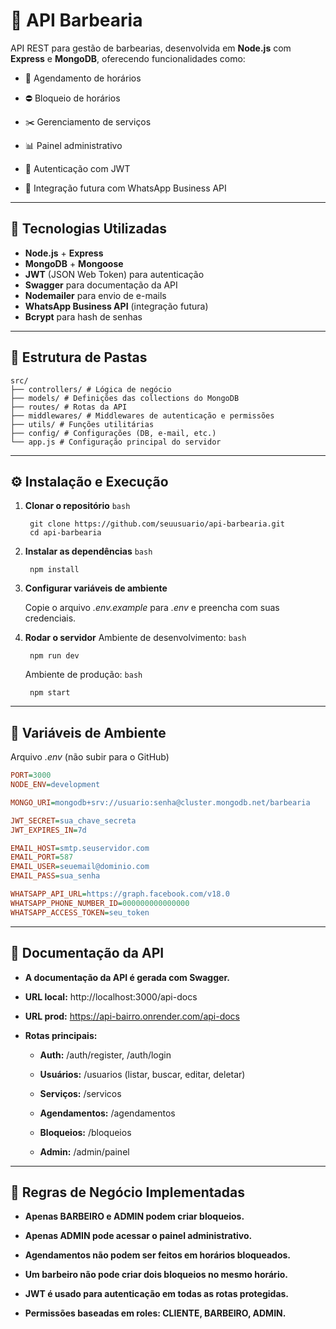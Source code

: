 # 💈 API Barbearia

API REST para gestão de barbearias, desenvolvida em **Node.js** com **Express** e **MongoDB**, oferecendo funcionalidades como:
- 📅 Agendamento de horários

- ⛔ Bloqueio de horários

- ✂️ Gerenciamento de serviços

- 📊 Painel administrativo

- 🔐 Autenticação com JWT

- 💬 Integração futura com WhatsApp Business API

---

## 🚀 Tecnologias Utilizadas

- **Node.js** + **Express**
- **MongoDB** + **Mongoose**
- **JWT** (JSON Web Token) para autenticação
- **Swagger** para documentação da API
- **Nodemailer** para envio de e-mails
- **WhatsApp Business API** (integração futura)
- **Bcrypt** para hash de senhas

---

## 📂 Estrutura de Pastas
```
src/
├── controllers/ # Lógica de negócio
├── models/ # Definições das collections do MongoDB
├── routes/ # Rotas da API
├── middlewares/ # Middlewares de autenticação e permissões
├── utils/ # Funções utilitárias
├── config/ # Configurações (DB, e-mail, etc.)
└── app.js # Configuração principal do servidor
```
---

## ⚙️ Instalação e Execução

1. **Clonar o repositório**
    ```bash```

        git clone https://github.com/seuusuario/api-barbearia.git
        cd api-barbearia

2. **Instalar as dependências**
    ```bash```

        npm install

3. **Configurar variáveis de ambiente**

    Copie o arquivo *.env.example* para *.env* e preencha com suas credenciais.

4. **Rodar o servidor**
    Ambiente de desenvolvimento:
    ```bash```
    
        npm run dev

    Ambiente de produção:
    ```bash```

        npm start

---

## 🔑 Variáveis de Ambiente

Arquivo *.env* (não subir para o GitHub)

```ini
PORT=3000
NODE_ENV=development

MONGO_URI=mongodb+srv://usuario:senha@cluster.mongodb.net/barbearia

JWT_SECRET=sua_chave_secreta
JWT_EXPIRES_IN=7d

EMAIL_HOST=smtp.seuservidor.com
EMAIL_PORT=587
EMAIL_USER=seuemail@dominio.com
EMAIL_PASS=sua_senha

WHATSAPP_API_URL=https://graph.facebook.com/v18.0
WHATSAPP_PHONE_NUMBER_ID=000000000000000
WHATSAPP_ACCESS_TOKEN=seu_token
```
---

## 📖 Documentação da API

- **A documentação da API é gerada com Swagger.**

- **URL local:** http://localhost:3000/api-docs

- **URL prod:** https://api-bairro.onrender.com/api-docs

- **Rotas principais:**

    - **Auth:** /auth/register, /auth/login

    - **Usuários:** /usuarios (listar, buscar, editar, deletar)

    - **Serviços:** /servicos

    - **Agendamentos:** /agendamentos

    - **Bloqueios:** /bloqueios

    - **Admin:** /admin/painel

---

## 📌 Regras de Negócio Implementadas

- **Apenas BARBEIRO e ADMIN podem criar bloqueios.**

- **Apenas ADMIN pode acessar o painel administrativo.**

- **Agendamentos não podem ser feitos em horários bloqueados.**

- **Um barbeiro não pode criar dois bloqueios no mesmo horário.**

- **JWT é usado para autenticação em todas as rotas protegidas.**

- **Permissões baseadas em roles: CLIENTE, BARBEIRO, ADMIN.**